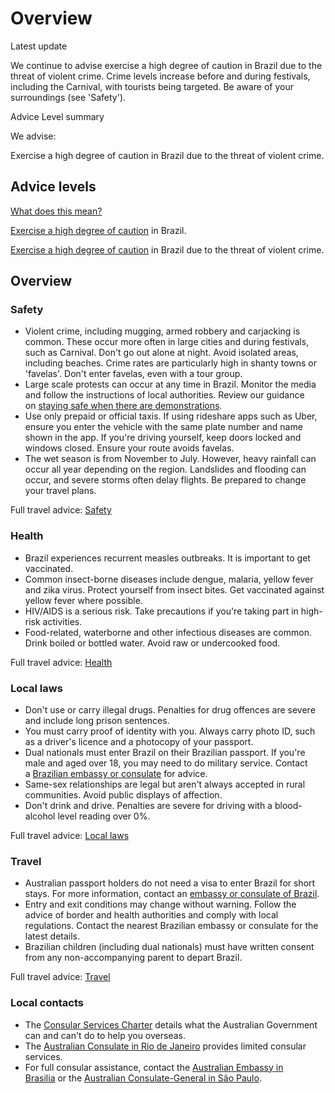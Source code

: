 # Overview

Latest update

We continue to advise exercise a high degree of caution in Brazil due to the threat of violent crime. Crime levels increase before and during festivals, including the Carnival, with tourists being targeted. Be aware of your surroundings (see 'Safety').

Advice Level summary

We advise:

Exercise a high degree of caution in Brazil due to the threat of violent crime.

## Advice levels

[What does this mean?](/before-you-go/travel-advice-explained/)

[Exercise a high degree of caution](explain#level2) in Brazil.

[Exercise a high degree of caution](explain#level2) in Brazil due to the threat of violent crime.

## Overview

### Safety

* Violent crime, including mugging, armed robbery and carjacking is common. These occur more often in large cities and during festivals, such as Carnival. Don't go out alone at night. Avoid isolated areas, including beaches. Crime rates are particularly high in shanty towns or 'favelas'. Don't enter favelas, even with a tour group.
* Large scale protests can occur at any time in Brazil. Monitor the media and follow the instructions of local authorities. Review our guidance on [staying safe when there are demonstrations](/before-you-go/safety/protests-civil-unrest "Protests and civil unrest").
* Use only prepaid or official taxis. If using rideshare apps such as Uber, ensure you enter the vehicle with the same plate number and name shown in the app. If you're driving yourself, keep doors locked and windows closed. Ensure your route avoids favelas.
* The wet season is from November to July. However, heavy rainfall can occur all year depending on the region. Landslides and flooding can occur, and severe storms often delay flights. Be prepared to change your travel plans.

Full travel advice: [Safety](#safety)

### Health

* Brazil experiences recurrent measles outbreaks. It is important to get vaccinated.
* Common insect-borne diseases include dengue, malaria, yellow fever and zika virus. Protect yourself from insect bites. Get vaccinated against yellow fever where possible.
* HIV/AIDS is a serious risk. Take precautions if you're taking part in high-risk activities.
* Food-related, waterborne and other infectious diseases are common. Drink boiled or bottled water. Avoid raw or undercooked food.

Full travel advice: [Health](#health)

### Local laws

* Don't use or carry illegal drugs. Penalties for drug offences are severe and include long prison sentences.
* You must carry proof of identity with you. Always carry photo ID, such as a driver's licence and a photocopy of your passport.
* Dual nationals must enter Brazil on their Brazilian passport. If you're male and aged over 18, you may need to do military service. Contact a [Brazilian embassy or consulate](https://protocol.dfat.gov.au/Public/Missions/30) for advice.
* Same-sex relationships are legal but aren't always accepted in rural communities. Avoid public displays of affection.
* Don't drink and drive. Penalties are severe for driving with a blood-alcohol level reading over 0%.

Full travel advice: [Local laws](#local-laws)

### Travel

* Australian passport holders do not need a visa to enter Brazil for short stays. For more information, contact an [embassy or consulate of Brazil](https://protocol.dfat.gov.au/Public/Missions/30).
* Entry and exit conditions may change without warning. Follow the advice of border and health authorities and comply with local regulations. Contact the nearest Brazilian embassy or consulate for the latest details.
* Brazilian children (including dual nationals) must have written consent from any non-accompanying parent to depart Brazil.

Full travel advice: [Travel](#travel)

### Local contacts

* The [Consular Services Charter](/node/46) details what the Australian Government can and can't do to help you overseas.
* The [Australian Consulate in Rio de Janeiro](https://brazil.embassy.gov.au/bras/contact-us-Rio-de-Janeiro.html) provides limited consular services.
* For full consular assistance, contact the [Australian Embassy in Brasilia](https://brazil.embassy.gov.au/bras/contact-us-Brasilia.html) or the [Australian Consulate-General in São Paulo](https://brazil.embassy.gov.au/bras/contact-us-Sao-Paulo.html).